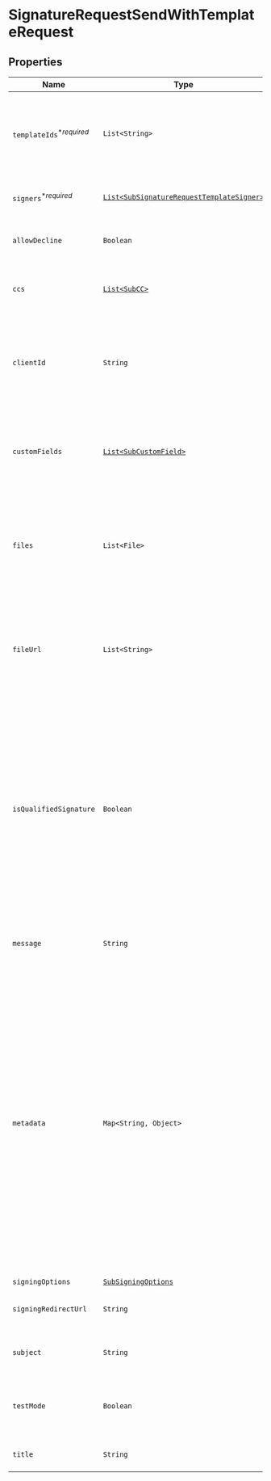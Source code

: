 

# SignatureRequestSendWithTemplateRequest



## Properties

Name | Type | Description | Notes
------------ | ------------- | ------------- | -------------
| `templateIds`<sup>*_required_</sup> | ```List<String>``` |  Use `template_ids` to create a SignatureRequest from one or more templates, in the order in which the template will be used.  |  |
| `signers`<sup>*_required_</sup> | [```List<SubSignatureRequestTemplateSigner>```](SubSignatureRequestTemplateSigner.md) |  Add Signers to your Templated-based Signature Request.  |  |
| `allowDecline` | ```Boolean``` |  Allows signers to decline to sign a document if `true`. Defaults to `false`.  |  |
| `ccs` | [```List<SubCC>```](SubCC.md) |  Add CC email recipients. Required when a CC role exists for the Template.  |  |
| `clientId` | ```String``` |  Client id of the app to associate with the signature request. Used to apply the branding and callback url defined for the app.  |  |
| `customFields` | [```List<SubCustomField>```](SubCustomField.md) |  An array defining values and options for custom fields. Required when a custom field exists in the Template.  |  |
| `files` | ```List<File>``` |  Use `files[]` to indicate the uploaded file(s) to send for signature.<br><br>This endpoint requires either **files** or **file_url[]**, but not both.  |  |
| `fileUrl` | ```List<String>``` |  Use `file_url[]` to have Dropbox Sign download the file(s) to send for signature.<br><br>This endpoint requires either **files** or **file_url[]**, but not both.  |  |
| `isQualifiedSignature` | ```Boolean``` |  Send with a value of `true` if you wish to enable [Qualified Electronic Signatures](https://www.hellosign.com/features/qualified-electronic-signatures) (QES), which requires a face-to-face call to verify the signer&#39;s identity.&lt;br&gt;<br>**Note**: QES is only available on the Premium API plan as an add-on purchase. Cannot be used in `test_mode`. Only works on requests with one signer.  |  |
| `message` | ```String``` |  The custom message in the email that will be sent to the signers.  |  |
| `metadata` | ```Map<String, Object>``` |  Key-value data that should be attached to the signature request. This metadata is included in all API responses and events involving the signature request. For example, use the metadata field to store a signer&#39;s order number for look up when receiving events for the signature request.<br><br>Each request can include up to 10 metadata keys (or 50 nested metadata keys), with key names up to 40 characters long and values up to 1000 characters long.  |  |
| `signingOptions` | [```SubSigningOptions```](SubSigningOptions.md) |    |  |
| `signingRedirectUrl` | ```String``` |  The URL you want signers redirected to after they successfully sign.  |  |
| `subject` | ```String``` |  The subject in the email that will be sent to the signers.  |  |
| `testMode` | ```Boolean``` |  Whether this is a test, the signature request will not be legally binding if set to `true`. Defaults to `false`.  |  |
| `title` | ```String``` |  The title you want to assign to the SignatureRequest.  |  |



